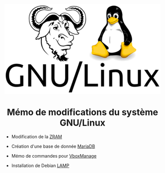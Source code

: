 <img src="./logo.png" />

<h1 align="center">Mémo de modifications du système GNU/Linux</h1>

- Modification de la [ZRAM](https://github.com/aaaaaaantoine/archlinux-conf/blob/main/zram.sh)

- Création d'une base de donnée [MariaDB](https://github.com/aaaaaaantoine/archlinux-conf/blob/main/mariadb.sh)

- Mémo de commandes pour [VboxManage](https://github.com/aaaaaaantoine/archlinux-conf/blob/main/VboxManage.md)

- Installation de Debian [LAMP](https://github.com/aaaaaaantoine/archlinux-conf/blob/main/debian-lamp.sh)
